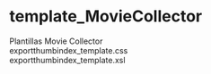 # template_MovieCollector

Plantillas Movie Collector <br/>
exportthumbindex_template.css <br/>
exportthumbindex_template.xsl
